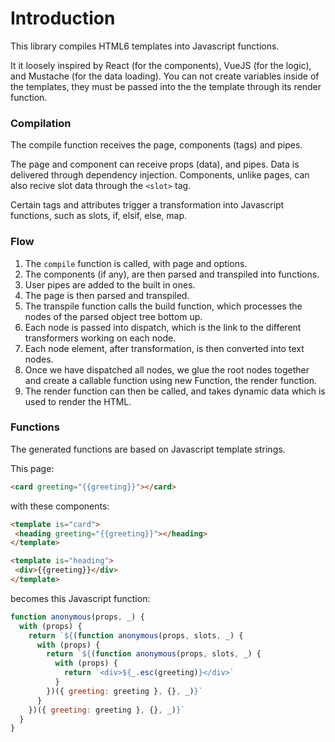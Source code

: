 # Introduction

This library compiles HTML6 templates into Javascript functions.

It it loosely inspired by React (for the components), VueJS (for the logic), and Mustache (for the data loading). You can not create variables inside of the templates, they must be passed into the the template through its render function.

### Compilation

The compile function receives the page, components (tags) and pipes.

The page and component can receive props (data), and pipes. Data is delivered through dependency injection. Components, unlike pages, can also recive slot data through the `<slot>` tag.

Certain tags and attributes trigger a transformation into Javascript functions, such as slots, if, elsif, else, map.

### Flow

1. The `compile` function is called, with page and options.
2. The components (if any), are then parsed and transpiled into functions.
3. User pipes are added to the built in ones.
4. The page is then parsed and transpiled.
5. The transpile function calls the build function, which processes the nodes of the parsed object tree bottom up.
6. Each node is passed into dispatch, which is the link to the different transformers working on each node.
7. Each node element, after transformation, is then converted into text nodes.
8. Once we have dispatched all nodes, we glue the root nodes together and create a callable function using new Function, the render function.
9. The render function can then be called, and takes dynamic data which is used to render the HTML.

### Functions

The generated functions are based on Javascript template strings.

This page:
```html
<card greeting="{{greeting}}"></card>
 ```

 with these components:
 ```html
<template is="card">
  <heading greeting="{{greeting}}"></heading>
</template>

<template is="heading">
  <div>{{greeting}}</div>
</template>
```

becomes this Javascript function:

```js
function anonymous(props, _) {
  with (props) {
    return `${(function anonymous(props, slots, _) {
      with (props) {
        return `${(function anonymous(props, slots, _) {
          with (props) {
            return `<div>${_.esc(greeting)}</div>`
          }
        })({ greeting: greeting }, {}, _)}`
      }
    })({ greeting: greeting }, {}, _)}`
  }
}
```

